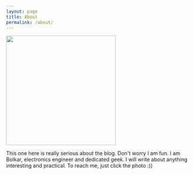 ```yaml
---
layout: page
title: About
permalink: /about/
---
```


<div>
<a href="https://plus.google.com/+SabriBolkar" target="_blank">  <img src="{{ "/assets/images/author.jpg" | prepend: site.baseurl }}" alt="" height="300"> </a>
</div> 

<div style="">


This one here is really serious about the blog. Don't worry I am fun. I am Bolkar, electronics engineer and dedicated geek. I will write about anything interesting and practical. To reach me, just click the photo :))


</div>


